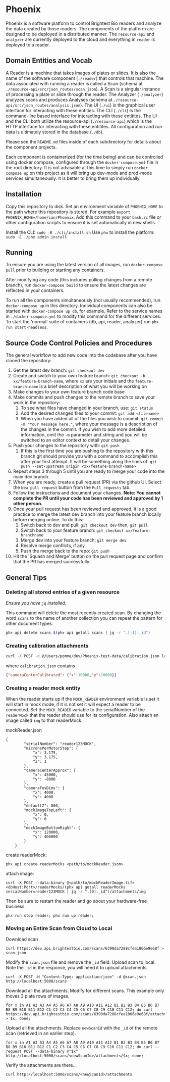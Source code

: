 # Phoenix

Phoenix is a software platform to control Brightest Bio readers and analyze the data created by those readers. The components of the platform are designed to be deployed in a distributed manner. The `resource-api` and `analyzer` are currently deployed to the cloud and everything in `reader` is deployed to a reader.


## Domain Entities and Vocab

A Reader is a machine that takes images of plates or slides. It is also the name of the software component (`./reader`) that controls that machine. The data associated with running a reader is called a Scan (schema at `./resource-api/src/json_routes/scan.json`). A Scan is a singular instance of processing a plate or slide through the reader. The Analyzer (`./analyzer`) analyzes scans and produces Analyses (schema at `./resource-api/src/json_routes/analysis.json`). The UI (`./ui`) is the graphical user interface for interacting with these entities. The CLI (`./cli`) is the command-line based interface for interacting with these entitites. The UI and the CLI both utilize the resource-api (`./resource-api`) which is the HTTP interface for interacting with these entitites. All configuration and run data is ultimately stored in the database (`./db`). 

Please see the `README.md` files inside of each subdirectory for details about the component projects.

Each component is containerized (for the time being) and can be controlled using docker compose, configured through the `docker-compose.yml` file in the root directory. It is not advisable at this time to simply run `docker compose up` on this project as it will bring up dev-mode and prod-mode services simultaneously. It is better to bring them up individually.

## Installation

Copy this repository to disk. Set an environment variable of `PHOENIX_HOME` to the path where this repository is stored. For example `export PHOENIX_HOME=/home/ian/Phoenix`. Add this command to your `bash.rc` file or other configuration scripts to ensure it is set automatically in new shells.

Install the CLI: `sudo -E ./cli/install.sh`
Use `phx` to install the platform: `sudo -E ./phx admin install`

## Running

To ensure you are using the latest version of all images, run `docker-compose pull` prior to building or starting any containers.

After modifying any code (this includes pulling changes from a remote branch), run `docker-compose build` to ensure the latest changes are reflected in your containers.

To run all the components simultaneously (not usually recommended), run `docker-compose up` in this directory. Individual components can also be started with `docker-compose up db`, for example. Refer to the service names in `./docker-compose.yml` to modify this command for the different services. To start the 'normal' suite of containers (db, api, reader, analyzer) run `phx run start-headless`.

## Source Code Control Policies and Procedures

The general workflow to add new code into the codebase after you have cloned the repository:

1.  Get the latest dev branch: `git checkout dev`
2.  Create and switch to your own feature branch: `git checkout -b xx/feature-branch-name`, where `xx` are your initials and the `feature-branch-name` is a brief description of what you will be working on  
3.  Make changes to your own feature branch code base
4.  Make commits and push changes to the remote branch to save your work in the repository:
	1. To see what files have changed in your branch, use:  `git status`
	2. Add the desired changed files to your commit: `git add <filename>` 
	3. When you have added all of the files you wish to commit:  `git commit -m "Your message here."`, where your message is a description of the changes in the commit.  If you wish to add more detailed information, omit the `-m` parameter and string and you will be switched to an editor context to detail your changes.
5.  Push your changes to the repository with:  `git push`
	1.  If this is the first time you are pushing to the repository with this branch git should provide you with a command to accomplish this after your first attempt.  It will be something along the lines of: `git push --set-upstream origin <xx/feature-branch-name>`
6.  Repeat steps 3 through 5 until you are ready to merge your code into the main dev branch.
7.  When you are ready, create a pull request (PR) via the github UI.  Select the `New pull request` button from the `Pull requests` tab.
8.  Follow the instructions and document your changes.  **Note:  You cannot complete the PR until your code has been reviewed and approved by 1 other person.**
9.  Once your pull request has been reviewed and approved, it is a good practice to merge the latest dev branch into your feature branch locally before merging online.  To do this:
	1.  Switch back to dev and pull:  `git checkout dev` then, `git pull`
	2.  Switch back to your feature branch:  `git checkout xx/feature-branchname`
	3.  Merge dev into your feature branch:  `git merge dev`
	4.  Resolve merge conflicts, if any.
	5.  Push the merge back to the repo:  `git push`
10.  Hit the 'Squash and Merge' button on the pull request page and confirm that the PR has merged successfully. 

## General Tips

### Deleting all stored entries of a given resource

*Ensure you have `jq` installed.*

This command will delete the most recently created scan. By changing the word `scans` to the name of another collection you can repeat the pattern for other document types.

```bash
phx api delete scans $(phx api getall scans | jq -r ".[-1]._id")
```

### Creating calibration attachments

``` bash
curl -X POST -d @/Users/pomme/dev/Phoenix-test-data/calibration.json localhost:5000/scans/62bc63ccfbc943fa5b82066b/attachments/config
```

where `calibration.json` contains 

```JSON
{"cameraCenterCalibrated": {"x":10000,"y":10000}}
```

### Creating a reader mock entity

When the reader starts up if the `MOCK_READER` environment variable is set it will start in mock mode, if it is not set it will expect a reader to be connected. Set the `MOCK_READER` variable to the serialNumber of the `readerMock` that the reader should use for its configuration. Also attach an image called `img` to that readerMock.

mockReader.json
```
{
        "serialNumber": "reader123MOCK",
        "micronsPerMotorStep": {
            "x": 3.175,
            "y": 3.175,
            "z": 1
        },
        "cameraCenterApprox": {
            "x": 45000, 
            "y": -8000
        },
        "cameraFovDims": {
            "x": 4000,
            "y": 4000
        },
        "defaultZ": 800,
        "mockImageTopLeft": {
            "x": 0,
            "y": 0
        },
        "mockImageBottomRight": {
            "x": 120000,
            "y": 400000
        }
    }
```

create readerMock:
```
phx api create readerMocks <path/to/mockReader.json>
```

attach image:
```
curl -X POST --data-binary @<path/to/mockReaderImage.tif> <dbHost:Port>/readerMocks/(phx api getall readerMocks serialNumber=reader123MOCK | jq -r ".[0]._id")/attachments/img
```

Then be sure to restart the reader and go about your hardware-free business.
```
phx run stop reader; phx run up reader;
```

### Moving an Entire Scan from Cloud to Local

Download scan
```
curl https://dev.api.brightestbio.com/scans/6390da7288cfea1806e9e68f > scan.json
```
Modify the `scan.json` file and remove the `_id` field.
Upload scan to local. Note the `_id` in the response, you will need it to upload attachments.
```
curl -X POST -H "Content-Type: application/json" -d @scan.json http://localhost:5000/scans
```
Download all the attachments. Modify for different scans. This example only moves 3 plate rows of images.
```
for x in A1 A2 A3 A4 A5 A6 A7 A8 A9 A10 A11 A12 B1 B2 B3 B4 B5 B6 B7 B8 B9 B10 B11 B12 C1 C2 C3 C4 C5 C6 C7 C8 C9 C10 C11 C12; do curl https://dev.api.brightestbio.com/scans/6390da7288cfea1806e9e68f/attachments/$x > $x; done;
```
Upload all the attachments. Replace `newScanId` with the `_id` of the remote scan (retrieved in an earlier step).
```
for x in A1 A2 A3 A4 A5 A6 A7 A8 A9 A10 A11 A12 B1 B2 B3 B4 B5 B6 B7 B8 B9 B10 B11 B12 C1 C2 C3 C4 C5 C6 C7 C8 C9 C10 C11 C12; do curl --request POST --data-binary @"$x" http://localhost:5000/scans/<newScanId>/attachments/$x; done;
```
Verify the attachments are there...
```
curl http://localhost:5000/scans/<newScanId>/attachments
```
